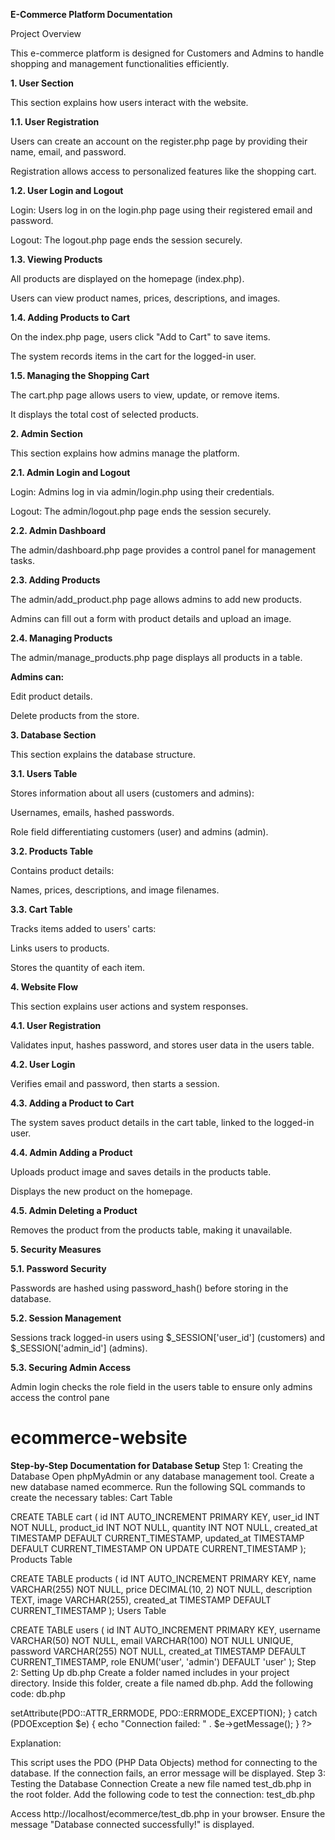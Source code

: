 **E-Commerce Platform Documentation**

Project Overview

This e-commerce platform is designed for Customers and Admins to handle shopping and management functionalities efficiently.

**1. User Section**

This section explains how users interact with the website.

**1.1. User Registration**

Users can create an account on the register.php page by providing their name, email, and password.

Registration allows access to personalized features like the shopping cart.

**1.2. User Login and Logout**

Login: Users log in on the login.php page using their registered email and password.

Logout: The logout.php page ends the session securely.

**1.3. Viewing Products**

All products are displayed on the homepage (index.php).

Users can view product names, prices, descriptions, and images.

**1.4. Adding Products to Cart**

On the index.php page, users click "Add to Cart" to save items.

The system records items in the cart for the logged-in user.

**1.5. Managing the Shopping Cart**

The cart.php page allows users to view, update, or remove items.

It displays the total cost of selected products.

**2. Admin Section**

This section explains how admins manage the platform.

**2.1. Admin Login and Logout**

Login: Admins log in via admin/login.php using their credentials.

Logout: The admin/logout.php page ends the session securely.

**2.2. Admin Dashboard**

The admin/dashboard.php page provides a control panel for management tasks.

**2.3. Adding Products**

The admin/add_product.php page allows admins to add new products.

Admins can fill out a form with product details and upload an image.

**2.4. Managing Products**

The admin/manage_products.php page displays all products in a table.

**Admins can:**

Edit product details.

Delete products from the store.

**3. Database Section**

This section explains the database structure.

**3.1. Users Table**

Stores information about all users (customers and admins):

Usernames, emails, hashed passwords.

Role field differentiating customers (user) and admins (admin).

**3.2. Products Table**

Contains product details:

Names, prices, descriptions, and image filenames.

**3.3. Cart Table**

Tracks items added to users' carts:

Links users to products.

Stores the quantity of each item.

**4. Website Flow**

This section explains user actions and system responses.

**4.1. User Registration**

Validates input, hashes password, and stores user data in the users table.

**4.2. User Login**

Verifies email and password, then starts a session.

**4.3. Adding a Product to Cart**

The system saves product details in the cart table, linked to the logged-in user.

**4.4. Admin Adding a Product**

Uploads product image and saves details in the products table.

Displays the new product on the homepage.

**4.5. Admin Deleting a Product**

Removes the product from the products table, making it unavailable.

**5. Security Measures**

**5.1. Password Security**

Passwords are hashed using password_hash() before storing in the database.

**5.2. Session Management**

Sessions track logged-in users using $_SESSION['user_id'] (customers) and $_SESSION['admin_id'] (admins).

**5.3. Securing Admin Access**

Admin login checks the role field in the users table to ensure only admins access the control pane



# ecommerce-website
**Step-by-Step Documentation for Database Setup**
Step 1: Creating the Database
Open phpMyAdmin or any database management tool.
Create a new database named ecommerce.
Run the following SQL commands to create the necessary tables:
Cart Table

CREATE TABLE cart (
    id INT AUTO_INCREMENT PRIMARY KEY,
    user_id INT NOT NULL,
    product_id INT NOT NULL,
    quantity INT NOT NULL,
    created_at TIMESTAMP DEFAULT CURRENT_TIMESTAMP,
    updated_at TIMESTAMP DEFAULT CURRENT_TIMESTAMP ON UPDATE CURRENT_TIMESTAMP
);
Products Table

CREATE TABLE products (
    id INT AUTO_INCREMENT PRIMARY KEY,
    name VARCHAR(255) NOT NULL,
    price DECIMAL(10, 2) NOT NULL,
    description TEXT,
    image VARCHAR(255),
    created_at TIMESTAMP DEFAULT CURRENT_TIMESTAMP
);
Users Table

CREATE TABLE users (
    id INT AUTO_INCREMENT PRIMARY KEY,
    username VARCHAR(50) NOT NULL,
    email VARCHAR(100) NOT NULL UNIQUE,
    password VARCHAR(255) NOT NULL,
    created_at TIMESTAMP DEFAULT CURRENT_TIMESTAMP,
    role ENUM('user', 'admin') DEFAULT 'user'
);
Step 2: Setting Up db.php
Create a folder named includes in your project directory.
Inside this folder, create a file named db.php.
Add the following code:
db.php

<?php
$host = 'localhost';
$dbname = 'ecommerce';
$user = 'root';
$password = '';

try {
    $conn = new PDO("mysql:host=$host;dbname=$dbname", $user, $password);
    $conn->setAttribute(PDO::ATTR_ERRMODE, PDO::ERRMODE_EXCEPTION);
} catch (PDOException $e) {
    echo "Connection failed: " . $e->getMessage();
}
?>
Explanation:

This script uses the PDO (PHP Data Objects) method for connecting to the database.
If the connection fails, an error message will be displayed.
Step 3: Testing the Database Connection
Create a new file named test_db.php in the root folder.
Add the following code to test the connection:
test_db.php

<?php
include 'includes/db.php';

if ($conn) {
    echo "Database connected successfully!";
} else {
    echo "Failed to connect to the database.";
}
?>
Access http://localhost/ecommerce/test_db.php in your browser.
Ensure the message "Database connected successfully!" is displayed.
